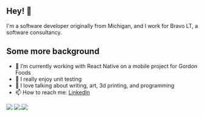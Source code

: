 ## Hey! 👋

I'm a software developer originally from Michigan, and I work for Bravo LT, a software consultancy.

## Some more background

- 🔭 I’m currently working with React Native on a mobile project for Gordon Foods
- 💋 I really enjoy unit testing
- 💬 I love talking about writing, art, 3d printing, and programming
- 📫 How to reach me: [LinkedIn](https://www.linkedin.com/in/davidcrawfordprofile/)

<a>
<img align="center" src="https://25.media.tumblr.com/tumblr_mcm7lw42Z31qkbh2fo1_400.gif" />
</a>
<a href="https://github.com/anuraghazra/github-readme-stats">
  <img align="center" src="https://github-readme-stats.vercel.app/api?username=davealdon&bg_color=30,e96443,904e95&title_color=fff&text_color=fff" />
</a>
<a href="https://github.com/anuraghazra/convoychat">
  <img align="center" src="https://github-readme-stats.vercel.app/api/top-langs/?username=davealdon&langs_count=20&layout=compact" />
</a>
